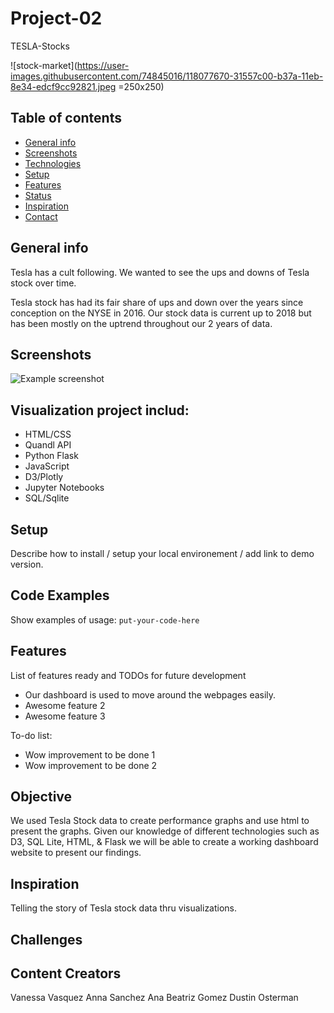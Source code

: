 # Project-02
TESLA-Stocks

![stock-market](https://user-images.githubusercontent.com/74845016/118077670-31557c00-b37a-11eb-8e34-edcf9cc92821.jpeg =250x250)

## Table of contents
* [General info](#general-info)
* [Screenshots](#screenshots)
* [Technologies](#technologies)
* [Setup](#setup)
* [Features](#features)
* [Status](#status)
* [Inspiration](#inspiration)
* [Contact](#contact)

## General info
Tesla has a cult following. We wanted to see the ups and downs of Tesla stock over time.

Tesla stock has had its fair share of ups and down over the years since conception on the NYSE in 2016. Our stock data is current up to 2018 but has been mostly on the uptrend throughout our 2 years of data.


## Screenshots
![Example screenshot](./img/screenshot.png)

## Visualization project includ:
* HTML/CSS
* Quandl API
* Python Flask
* JavaScript 
*   D3/Plotly
* Jupyter Notebooks
* SQL/Sqlite


## Setup
Describe how to install / setup your local environement / add link to demo version.

## Code Examples
Show examples of usage:
`put-your-code-here`

## Features
List of features ready and TODOs for future development
* Our dashboard is used to move around the webpages easily.
* Awesome feature 2
* Awesome feature 3

To-do list:
* Wow improvement to be done 1
* Wow improvement to be done 2

## Objective

We used Tesla Stock data to create performance graphs and use html to present the graphs. Given our knowledge of different technologies such as D3, SQL Lite, HTML, & Flask we will be able to create a working dashboard website to present our findings.


## Inspiration
Telling the story of Tesla stock data thru visualizations.

## Challenges

## Content Creators
Vanessa Vasquez
Anna Sanchez
Ana Beatriz Gomez
Dustin Osterman
